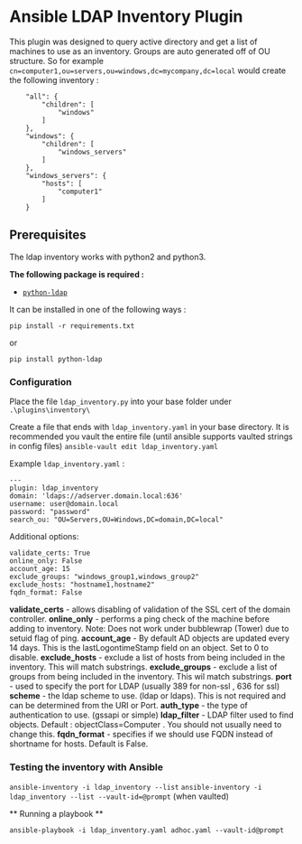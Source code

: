 # Ansible LDAP Inventory Plugin

This plugin was designed to query active directory and get a list of machines to use as an inventory.
Groups are auto generated off of OU structure. So for example `cn=computer1,ou=servers,ou=windows,dc=mycompany,dc=local` would create the following inventory :
```
    "all": {
        "children": [
            "windows"
        ]
    },
    "windows": {
        "children": [
            "windows_servers"
        ]
    },
    "windows_servers": {
        "hosts": [
            "computer1"
        ]
    }
```

## Prerequisites

The ldap inventory works with python2 and python3.

**The following package is required :**
* [`python-ldap`](https://www.python-ldap.org/en/latest/) 

It can be installed in one of the following ways : 

`pip install -r requirements.txt`

or

`pip install python-ldap`

### Configuration
Place the file `ldap_inventory.py` into your base folder under `.\plugins\inventory\`

Create a file that ends with `ldap_inventory.yaml` in your base directory. 
It is recommended you vault the entire file (until ansible supports vaulted strings in config files) `ansible-vault edit ldap_inventory.yaml`

Example `ldap_inventory.yaml` :
```(yaml)
---
plugin: ldap_inventory
domain: 'ldaps://adserver.domain.local:636'
username: user@domain.local
password: "password"
search_ou: "OU=Servers,OU=Windows,DC=domain,DC=local"
```
Additional options:
```(yaml)
validate_certs: True 
online_only: False  
account_age: 15 
exclude_groups: "windows_group1,windows_group2"
exclude_hosts: "hostname1,hostname2"
fqdn_format: False

```
**validate_certs** - allows disabling of validation of the SSL cert of the domain controller.
**online_only** - performs a ping check of the machine before adding to inventory. Note: Does not work under bubblewrap (Tower) due to setuid flag of ping.
**account_age** - By default AD objects are updated every 14 days. This is the lastLogontimeStamp field on an object. Set to 0 to disable.
**exclude_hosts** - exclude a list of hosts from being included in the inventory. This will match substrings.
**exclude_groups** - exclude a list of groups from being included in the inventory. This wil match substrings.
**port** - used to specify the port for LDAP (usually 389 for non-ssl , 636 for ssl)
**scheme** - the ldap scheme to use. (ldap or ldaps). This is not required and can be determined from the URI or Port.
**auth_type** - the type of authentication to use. (gssapi or simple)
**ldap_filter** - LDAP filter used to find objects. Default : objectClass=Computer . You should not usually need to change this.
**fqdn_format** - specifies if we should use FQDN instead of shortname for hosts. Default is False.


### Testing the inventory with Ansible

`ansible-inventory -i ldap_inventory --list`
`ansible-inventory -i ldap_inventory --list --vault-id=@prompt` (when vaulted)

** Running a playbook **

`ansible-playbook -i ldap_inventory.yaml adhoc.yaml --vault-id@prompt `
